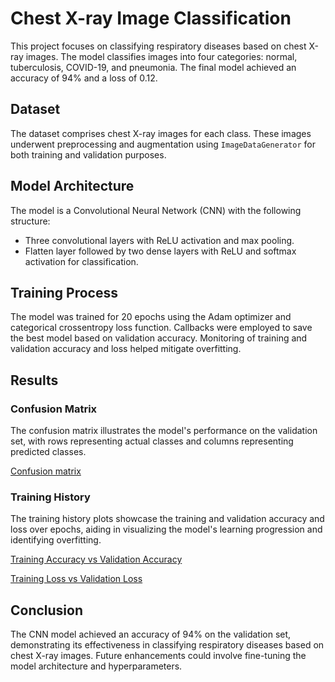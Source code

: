 # Chest X-ray Image Classification

This project focuses on classifying respiratory diseases based on chest X-ray images. The model classifies images into four categories: normal, tuberculosis, COVID-19, and pneumonia. The final model achieved an accuracy of 94% and a loss of 0.12.

## Dataset

The dataset comprises chest X-ray images for each class. These images underwent preprocessing and augmentation using `ImageDataGenerator` for both training and validation purposes.

## Model Architecture

The model is a Convolutional Neural Network (CNN) with the following structure:

- Three convolutional layers with ReLU activation and max pooling.
- Flatten layer followed by two dense layers with ReLU and softmax activation for classification.

## Training Process

The model was trained for 20 epochs using the Adam optimizer and categorical crossentropy loss function. Callbacks were employed to save the best model based on validation accuracy. Monitoring of training and validation accuracy and loss helped mitigate overfitting.

## Results

### Confusion Matrix

The confusion matrix illustrates the model's performance on the validation set, with rows representing actual classes and columns representing predicted classes.

[Confusion matrix]('Confusion_matrix.png')

### Training History

The training history plots showcase the training and validation accuracy and loss over epochs, aiding in visualizing the model's learning progression and identifying overfitting.

[Training Accuracy vs Validation Accuracy]('accuracy.png')


[Training Loss vs Validation Loss]('Loss.png')

## Conclusion

The CNN model achieved an accuracy of 94% on the validation set, demonstrating its effectiveness in classifying respiratory diseases based on chest X-ray images. Future enhancements could involve fine-tuning the model architecture and hyperparameters.


